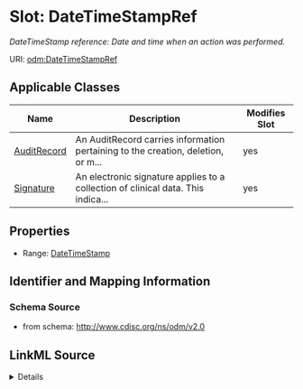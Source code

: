 # Slot: DateTimeStampRef


_DateTimeStamp reference: Date and time when an action was performed._



URI: [odm:DateTimeStampRef](http://www.cdisc.org/ns/odm/v2.0/DateTimeStampRef)



<!-- no inheritance hierarchy -->




## Applicable Classes

| Name | Description | Modifies Slot |
| --- | --- | --- |
[AuditRecord](AuditRecord.md) | An AuditRecord carries information pertaining to the creation, deletion, or m... |  yes  |
[Signature](Signature.md) | An electronic signature applies to a collection of clinical data. This indica... |  yes  |







## Properties

* Range: [DateTimeStamp](DateTimeStamp.md)





## Identifier and Mapping Information







### Schema Source


* from schema: http://www.cdisc.org/ns/odm/v2.0




## LinkML Source

<details>
```yaml
name: DateTimeStampRef
description: 'DateTimeStamp reference: Date and time when an action was performed.'
from_schema: http://www.cdisc.org/ns/odm/v2.0
rank: 1000
identifier: false
alias: DateTimeStampRef
domain_of:
- AuditRecord
- Signature
range: DateTimeStamp

```
</details>